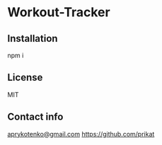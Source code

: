 # Workout-Tracker

## Installation 

npm i

## License
MIT

## Contact info
aprykotenko@gmail.com
https://github.com/prikat
